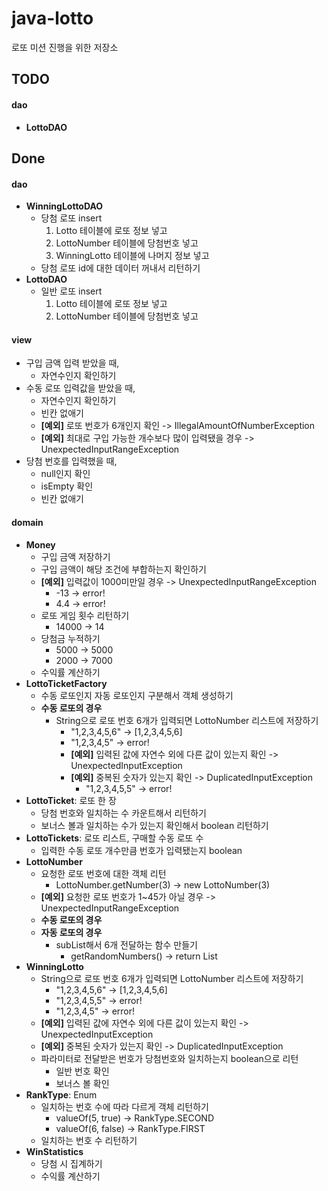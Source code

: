 # java-lotto
로또 미션 진행을 위한 저장소

## TODO
#### dao
* **LottoDAO**

## Done
#### dao
* **WinningLottoDAO**
  *   당첨 로또 insert
	    1. Lotto 테이블에 로또 정보 넣고
	    2. LottoNumber 테이블에 당첨번호 넣고
	    3. WinningLotto 테이블에 나머지 정보 넣고
    * 당첨 로또 id에 대한 데이터 꺼내서 리턴하기
* **LottoDAO**
  *   일반 로또 insert
	    1. Lotto 테이블에 로또 정보 넣고
	    2. LottoNumber 테이블에 당첨번호 넣고
#### view
* 구입 금액 입력 받았을 때,
    * 자연수인지 확인하기
* 수동 로또 입력값을 받았을 때,
    * 자연수인지 확인하기
    * 빈칸 없애기
    * **[예외]** 로또 번호가 6개인지 확인 -> IllegalAmountOfNumberException
    * **[예외]** 최대로 구입 가능한 개수보다 많이 입력됐을 경우 -> UnexpectedInputRangeException
* 당첨 번호를 입력했을 때,
    * null인지 확인
    * isEmpty 확인
    * 빈칸 없애기
#### domain
* **Money**
    * 구입 금액 저장하기
    * 구입 금액이 해당 조건에 부합하는지 확인하기
    * **[예외]** 입력값이 1000미만일 경우 -> UnexpectedInputRangeException
        * -13 -> error!
        * 4.4 -> error!
    * 로또 게임 횟수 리턴하기
        * 14000 -> 14
    * 당첨금 누적하기
        * 5000 -> 5000
        * 2000 -> 7000
    * 수익률 계산하기
* **LottoTicketFactory**
    * 수동 로또인지 자동 로또인지 구분해서 객체 생성하기
    * **수동 로또의 경우**
        * String으로 로또 번호 6개가 입력되면 LottoNumber 리스트에 저장하기
            * "1,2,3,4,5,6" -> [1,2,3,4,5,6]
            * "1,2,3,4,5" -> error!
            *  **[예외]** 입력된 값에 자연수 외에 다른 값이 있는지 확인 -> UnexpectedInputException
            * **[예외]** 중복된 숫자가 있는지 확인 -> DuplicatedInputException
                * "1,2,3,4,5,5" -> error!
* **LottoTicket**: 로또 한 장
    * 당첨 번호와 일치하는 수 카운트해서 리턴하기
    * 보너스 볼과 일치하는 수가 있는지 확인해서 boolean 리턴하기
* **LottoTickets**: 로또 리스트, 구매할 수동 로또 수
    * 입력한 수동 로또 개수만큼 번호가 입력됐는지 boolean
* **LottoNumber**
    * 요청한 로또 번호에 대한 객체 리턴
        * LottoNumber.getNumber(3) -> new LottoNumber(3)
    * **[예외]** 요청한 로또 번호가 1~45가 아닐 경우 -> UnexpectedInputRangeException
    * **수동 로또의 경우**
    * **자동 로또의 경우**
        * subList해서 6개 전달하는 함수 만들기
            * getRandomNumbers() -> return List<LottoNumber>
* **WinningLotto**
    * String으로 로또 번호 6개가 입력되면 LottoNumber 리스트에 저장하기
        * "1,2,3,4,5,6" -> [1,2,3,4,5,6]
        * "1,2,3,4,5,5" -> error!
        * "1,2,3,4,5" -> error!
    * **[예외]** 입력된 값에 자연수 외에 다른 값이 있는지 확인 -> UnexpectedInputException
    * **[예외]** 중복된 숫자가 있는지 확인 -> DuplicatedInputException
    * 파라미터로 전달받은 번호가 당첨번호와 일치하는지 boolean으로 리턴
        * 일반 번호 확인
        * 보너스 볼 확인
* **RankType**: Enum
    * 일치하는 번호 수에 따라 다르게 객체 리턴하기
        * valueOf(5, true) -> RankType.SECOND
        * valueOf(6, false) -> RankType.FIRST
    * 일치하는 번호 수 리턴하기 
* **WinStatistics**
    * 당첨 시 집계하기
    * 수익률 계산하기
